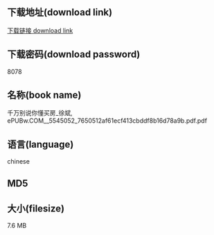 ## 下载地址(download link)
[下载链接 download link](https://tutu365.netlify.app/?s=%E5%8D%83%E4%B8%87%E5%88%AB%E8%AF%B4%E4%BD%A0%E6%87%82%E4%B9%B0%E6%88%BF_%E5%BE%90%E6%96%8C%2C+ePUBw.COM__5545052_7650512af61ecf413cbddf8b16d78a9b.pdf)

## 下载密码(download password)
8078

## 名称(book name)
千万别说你懂买房_徐斌, ePUBw.COM__5545052_7650512af61ecf413cbddf8b16d78a9b.pdf.pdf

## 语言(language)
chinese

## MD5


## 大小(filesize)
7.6 MB
